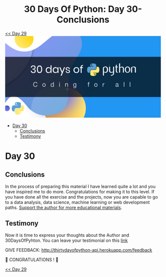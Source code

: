 <div align="center">

  <h1> 30 Days Of Python: Day 30- Conclusions</h1>
</div>

[<< Day 29](../29_Day_Building_API/29_building_API.md)
![30DaysOfPython](../images/30DaysOfPython_banner3@2x.png)

- [Day 30](#day-30)
  - [Conclusions](#conclusions)
  - [Testimony](#testimony)

# Day 30


## Conclusions

In the process of preparing this material I  have learned quite a lot and you have inspired me to do more. Congratulations for making it to this level. If you have done all the exercise and the projects, now you are capable to go to  a data analysis, data science, machine learning or web development paths. [Support the author for more educational materials](https://www.paypal.com/paypalme/asabeneh).

## Testimony
Now it is time to express your thoughts about the Author and 30DaysOfPyhton. You can leave your testimonial on this [link](https://www.asabeneh.com/testimonials)

GIVE FEEDBACK:
http://thirtydayofpython-api.herokuapp.com/feedback

🎉 CONGRATULATIONS ! 🎉

[<< Day 29](../29_Day_Building_API/29_building_API.md)

